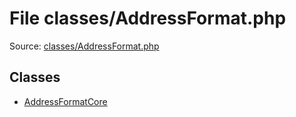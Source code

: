 File classes/AddressFormat.php
=========

Source: [classes/AddressFormat.php](https://github.com/PrestaShop/PrestaShop/blob/1.6.0.14/classes/AddressFormat.php)


Classes
-------

* [AddressFormatCore](class.AddressFormatCore.md)


